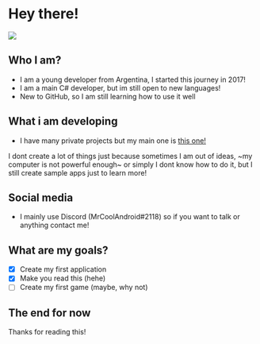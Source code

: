 # Hey there! 

![](https://hitx.vercel.app/counter/?id=https://github.com/MrCoolAndroid/MrCoolAndroid&t=GitHub%20views)

## Who I am?
- I am a young developer from Argentina, I started this journey in 2017!  
- I am a main C# developer, but im still open to new languages!  
- New to GitHub, so I am still learning how to use it well  

## What i am developing
- I have many private projects but my main one is [this one!](https://github.com/MrCoolAndroid/Xbox-Rich-Presence-Discord)  

I dont create a lot of things just because sometimes I am out of ideas, ~my computer is not powerful enough~ or simply I dont know how to do it,
but I still create sample apps just to learn more!

## Social media
- I mainly use Discord (MrCoolAndroid#2118) so if you want to talk or anything contact me!

## What are my goals?
- [X] Create my first application
- [X] Make you read this (hehe)
- [ ] Create my first game (maybe, why not)

## The end for now
Thanks for reading this!
